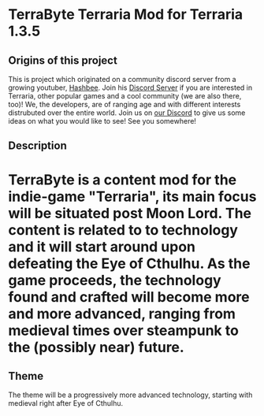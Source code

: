 # TerraByte Terraria Mod for Terraria 1.3.5

## Origins of this project
This is project which originated on a community discord server from a growing youtuber, [Hashbee](https://www.youtube.com/channel/UCs2iWB1uJg1NCmcJ6pG2wUw). 
Join his [Discord Server](https://discord.gg/Px2xHmr) if you are interested in Terraria, other popular games and a cool community (we are also there, too)!
We, the developers, are of ranging age and with different interests distrubuted over the entire world. Join us on [our Discord](https://discord.gg/6md9fkU) to give us some ideas on what you would like to see!
See you somewhere!

## Description
TerraByte is a content mod for the indie-game "Terraria", its main focus will be situated post Moon Lord.
The content is related to to technology and it will start around upon defeating the Eye of Cthulhu.
As the game proceeds, the technology found and crafted will become more and more advanced, ranging from medieval times over steampunk to the (possibly near) future.
=======
## Theme
The theme will be a progressively more advanced technology, starting with medieval right after Eye of Cthulhu.

## 
